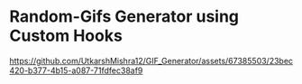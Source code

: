 # Random-Gifs Generator using Custom Hooks

https://github.com/UtkarshMishra12/GIF_Generator/assets/67385503/23bec420-b377-4b15-a087-71fdfec38af9

